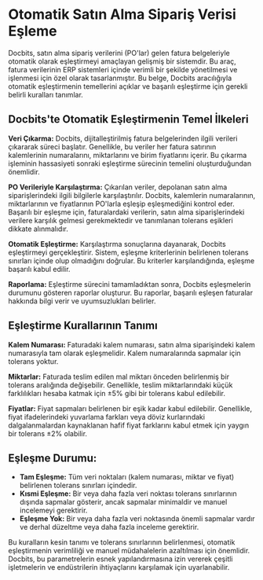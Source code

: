 # Otomatik Satın Alma Sipariş Verisi Eşleme

Docbits, satın alma sipariş verilerini (PO'lar) gelen fatura belgeleriyle otomatik olarak eşleştirmeyi amaçlayan gelişmiş bir sistemdir. Bu araç, fatura verilerinin ERP sistemleri içinde verimli bir şekilde yönetilmesi ve işlenmesi için özel olarak tasarlanmıştır. Bu belge, Docbits aracılığıyla otomatik eşleştirmenin temellerini açıklar ve başarılı eşleştirme için gerekli belirli kuralları tanımlar.

## **Docbits'te Otomatik Eşleştirmenin Temel İlkeleri**

**Veri Çıkarma:** Docbits, dijitalleştirilmiş fatura belgelerinden ilgili verileri çıkararak süreci başlatır. Genellikle, bu veriler her fatura satırının kalemlerinin numaralarını, miktarlarını ve birim fiyatlarını içerir. Bu çıkarma işleminin hassasiyeti sonraki eşleştirme sürecinin temelini oluşturduğundan önemlidir.

**PO Verileriyle Karşılaştırma:** Çıkarılan veriler, depolanan satın alma siparişlerindeki ilgili bilgilerle karşılaştırılır. Docbits, kalemlerin numaralarının, miktarlarının ve fiyatlarının PO'larla eşleşip eşleşmediğini kontrol eder. Başarılı bir eşleşme için, faturalardaki verilerin, satın alma siparişlerindeki verilere karşılık gelmesi gerekmektedir ve tanımlanan tolerans eşikleri dikkate alınmalıdır.

**Otomatik Eşleştirme:** Karşılaştırma sonuçlarına dayanarak, Docbits eşleştirmeyi gerçekleştirir. Sistem, eşleşme kriterlerinin belirlenen tolerans sınırları içinde olup olmadığını doğrular. Bu kriterler karşılandığında, eşleşme başarılı kabul edilir.

**Raporlama:** Eşleştirme sürecini tamamladıktan sonra, Docbits eşleşmelerin durumunu gösteren raporlar oluşturur. Bu raporlar, başarılı eşleşen faturalar hakkında bilgi verir ve uyumsuzlukları belirler.

## **Eşleştirme Kurallarının Tanımı**

**Kalem Numarası:** Faturadaki kalem numarası, satın alma siparişindeki kalem numarasıyla tam olarak eşleşmelidir. Kalem numaralarında sapmalar için tolerans yoktur.

**Miktarlar:** Faturada teslim edilen mal miktarı önceden belirlenmiş bir tolerans aralığında değişebilir. Genellikle, teslim miktarlarındaki küçük farklılıkları hesaba katmak için ±5% gibi bir tolerans kabul edilebilir.

**Fiyatlar:** Fiyat sapmaları belirlenen bir eşik kadar kabul edilebilir. Genellikle, fiyat ifadelerindeki yuvarlama farkları veya döviz kurlarındaki dalgalanmalardan kaynaklanan hafif fiyat farklarını kabul etmek için yaygın bir tolerans ±2% olabilir.

## **Eşleşme Durumu:**

* **Tam Eşleşme:** Tüm veri noktaları (kalem numarası, miktar ve fiyat) belirlenen tolerans sınırları içindedir.
* **Kısmi Eşleşme:** Bir veya daha fazla veri noktası tolerans sınırlarının dışında sapmalar gösterir, ancak sapmalar minimaldir ve manuel incelemeyi gerektirir.
* **Eşleşme Yok:** Bir veya daha fazla veri noktasında önemli sapmalar vardır ve derhal düzeltme veya daha fazla inceleme gerektirir.

Bu kuralların kesin tanımı ve tolerans sınırlarının belirlenmesi, otomatik eşleştirmenin verimliliği ve manuel müdahalelerin azaltılması için önemlidir. Docbits, bu parametrelerin esnek yapılandırmasına izin vererek çeşitli işletmelerin ve endüstrilerin ihtiyaçlarını karşılamak için uyarlanabilir.
